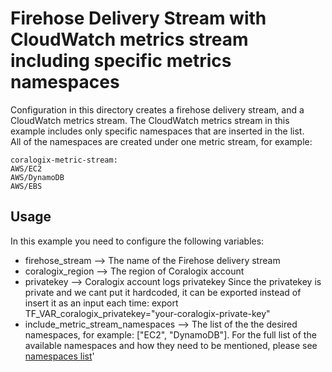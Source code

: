 # Firehose Delivery Stream with CloudWatch metrics stream including specific metrics namespaces 
Configuration in this directory creates a firehose delivery stream, and a CloudWatch metrics stream. 
The CloudWatch metrics stream in this example includes only specific namespaces that are inserted in the list.   
All of the namespaces are created under one metric stream, for example:
[](https://docs.aws.amazon.com/AmazonCloudWatch/latest/monitoring/CloudWatch-Metric-Streams.html)
```
coralogix-metric-stream:
AWS/EC2
AWS/DynamoDB
AWS/EBS
```

## Usage

In this example you need to configure the following variables:
* firehose_stream --> The name of the Firehose delivery stream
* coralogix_region --> The region of Coralogix account
* privatekey --> Coralogix account logs privatekey
Since the privatekey is private and we cant put it hardcoded, it can be exported instead of insert it as an input each time:
export TF_VAR_coralogix_privatekey="your-coralogix-private-key"
* include_metric_stream_namespaces --> The list of the the desired namespaces, for example: ["EC2", "DynamoDB"]. For the full list of the available namespaces and how they need to be mentioned, please see [namespaces list](https://docs.aws.amazon.com/AmazonCloudWatch/latest/monitoring/aws-services-cloudwatch-metrics.html)'